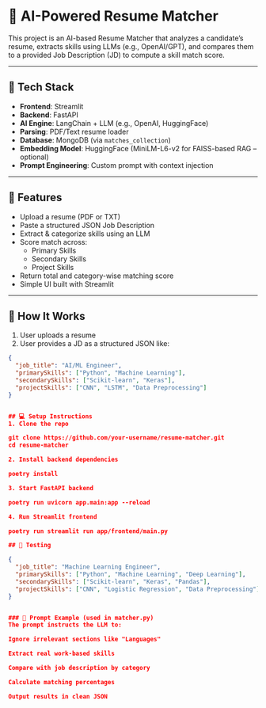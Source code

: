 # 🤖 AI-Powered Resume Matcher

This project is an AI-based Resume Matcher that analyzes a candidate’s resume, extracts skills using LLMs (e.g., OpenAI/GPT), and compares them to a provided Job Description (JD) to compute a skill match score.

---

## 🧰 Tech Stack

- **Frontend**: Streamlit
- **Backend**: FastAPI
- **AI Engine**: LangChain + LLM (e.g., OpenAI, HuggingFace)
- **Parsing**: PDF/Text resume loader
- **Database**: MongoDB (via `matches_collection`)
- **Embedding Model**: HuggingFace (MiniLM-L6-v2 for FAISS-based RAG – optional)
- **Prompt Engineering**: Custom prompt with context injection

---

## 🔧 Features

- Upload a resume (PDF or TXT)
- Paste a structured JSON Job Description
- Extract & categorize skills using an LLM
- Score match across:
  - Primary Skills
  - Secondary Skills
  - Project Skills
- Return total and category-wise matching score
- Simple UI built with Streamlit

---

## 🚀 How It Works

1. User uploads a resume
2. User provides a JD as a structured JSON like:

```json
{
  "job_title": "AI/ML Engineer",
  "primarySkills": ["Python", "Machine Learning"],
  "secondarySkills": ["Scikit-learn", "Keras"],
  "projectSkills": ["CNN", "LSTM", "Data Preprocessing"]
}


## 💻 Setup Instructions
1. Clone the repo

git clone https://github.com/your-username/resume-matcher.git
cd resume-matcher

2. Install backend dependencies

poetry install

3. Start FastAPI backend

poetry run uvicorn app.main:app --reload     

4. Run Streamlit frontend

poetry run streamlit run app/frontend/main.py

## 🧪 Testing

{
  "job_title": "Machine Learning Engineer",
  "primarySkills": ["Python", "Machine Learning", "Deep Learning"],
  "secondarySkills": ["Scikit-learn", "Keras", "Pandas"],
  "projectSkills": ["CNN", "Logistic Regression", "Data Preprocessing"]
}


### 🧠 Prompt Example (used in matcher.py)
The prompt instructs the LLM to:

Ignore irrelevant sections like "Languages"

Extract real work-based skills

Compare with job description by category

Calculate matching percentages

Output results in clean JSON